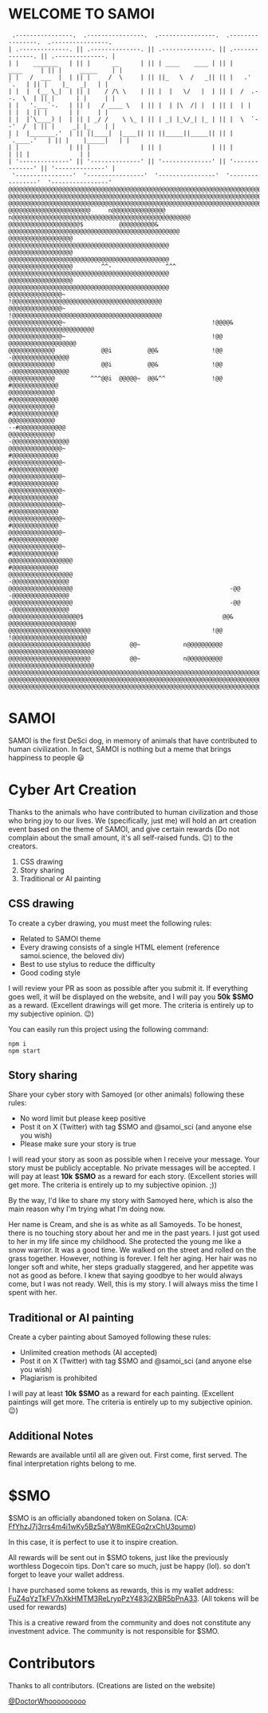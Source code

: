 ﻿# WELCOME TO SAMOI

```
 .----------------.  .----------------.  .----------------.  .----------------.  .----------------. 
| .--------------. || .--------------. || .--------------. || .--------------. || .--------------. |
| |    _______   | || |      __      | || | ____    ____ | || |     ____     | || |     _____    | |
| |   /  ___  |  | || |     /  \     | || ||_   \  /   _|| || |   .'    `.   | || |    |_   _|   | |
| |  |  (__ \_|  | || |    / /\ \    | || |  |   \/   |  | || |  /  .--.  \  | || |      | |     | |
| |   '.___`-.   | || |   / ____ \   | || |  | |\  /| |  | || |  | |    | |  | || |      | |     | |
| |  |`\____) |  | || | _/ /    \ \_ | || | _| |_\/_| |_ | || |  \  `--'  /  | || |     _| |_    | |
| |  |_______.'  | || ||____|  |____|| || ||_____||_____|| || |   `.____.'   | || |    |_____|   | |
| |              | || |              | || |              | || |              | || |              | |
| '--------------' || '--------------' || '--------------' || '--------------' || '--------------' |
 '----------------'  '----------------'  '----------------'  '----------------'  '----------------' 
@@@@@@@@@@@@@@@@@@@@@@@@@@@@@@@@@@@@@@@@@@@@@@@@@@@@@@@@@@@@@@@@@@@@@@@@@@@@@@@@@@@@@@@@@@@@@@@@@@@@
@@@@@@@@@@@@@@@@@@@@@@@@@@@@@@@@@@@@@@@@@@@@@@@@@@@@@@@@@@@@@@@@@@@@@@@@@@@@@@@@@@@@@@@@@@@@@@@@@@@@
@@@@@@@@@@@@@@@@@@@@@@@@@@@@@@@@@@@@@@@@@@@@@@@@@@@@@@@@@@@@@@@@@@@@@@@@@@@@@@@@@@@@@@@@@@@@@@@@@@@@
@@@@@@@@@@@@@@@@@@@@@@@     n@@@@@@@@@@@@@@@     n@@@@@@@@@@@@@@@@@@@@@@@@@@@@@@@@@@@@@@@@@@@@@@@@@@
@@@@@@@@@@@@@@@@@@@@$          @@@@@@@@@@&          @@@@@@@@@@@@@@@@@@@@@@@@@@@@@@@@@@@@@@@@@@@@@@@@
@@@@@@@@@@@@@@@@@@                                     @@@@@@@@@@@@@@@@@@@@@@@@@@@@@@@@@@@@@@@@@@@@@
@@@@@@@@@@@@@@@@@@                                     @@@@@@@@@@@@@@@@@@@@@@@@@@@@@@@@@@@@@@@@@@@@@
@@@@@@@@@@@@@@@@@@        ^^-               ^^^        @@@@@@@@@@@@@@@@@@@@@@@@@@@@@@@@@@@@@@@@@@@@@
@@@@@@@@@@@@@@@@@@                                     @@@@@@@@@@@@@@@@@@@@@@@@@@@@@@@@@@@@@@@@@@@@@
@@@@@@@@@@@@@@@~                                         !@@@@@@@@@@@@@@@@@@@@@@@@@@@@@@@@@@@@@@@@@@
@@@@@@@@@@@@@@@~                                         !@@@@@@@@@@@@@@@@@@@@@@@@@@@@@@@@@@@@@@@@@@
@@@@@@@@@@@@@@@~                                         !@@@@&             @@@@@@@@@@@@@@@@@@@@@@@@
@@@@@@@@@@@@@@@~                                         !@@                     @@@@@@@@@@@@@@@@@@@
@@@@@@@@@@@@@             @@i          @@&               !@@                       -@@@@@@@@@@@@@@@@
@@@@@@@@@@@@@             @@i          @@&               !@@                       -@@@@@@@@@@@@@@@@
@@@@@@@@@@@@@          ^^^@@i  @@@@@~  @@&^^             !@@                          #@@@@@@@@@@@@@
@@@@@@@@@@@@@                                                                         #@@@@@@@@@@@@@
@@@@@@@@@@@@@                                                                         #@@@@@@@@@@@@@
@@@@@@@@@@@@@                                                                       --#@@@@@@@@@@@@@
@@@@@@@@@@@@@                                                                      -@@@@@@@@@@@@@@@@
@@@@@@@@@@@@@@@~                                                                      #@@@@@@@@@@@@@
@@@@@@@@@@@@@@@~                                                                      #@@@@@@@@@@@@@
@@@@@@@@@@@@@@@~                                                                      #@@@@@@@@@@@@@
@@@@@@@@@@@@@@@~                                                                      #@@@@@@@@@@@@@
@@@@@@@@@@@@@@@~                                                                      #@@@@@@@@@@@@@
@@@@@@@@@@@@@@@~                                                                      #@@@@@@@@@@@@@
@@@@@@@@@@@@@@@~                                                                      #@@@@@@@@@@@@@
@@@@@@@@@@@@@@@~                                                                      #@@@@@@@@@@@@@
@@@@@@@@@@@@@@@@@@                                                                    #@@@@@@@@@@@@@
@@@@@@@@@@@@@@@@@@                                                                 -@@@@@@@@@@@@@@@@
@@@@@@@@@@@@@@@@@@                                            -@@                  -@@@@@@@@@@@@@@@@
@@@@@@@@@@@@@@@@@@                                            -@@                  -@@@@@@@@@@@@@@@@
@@@@@@@@@@@@@@@@@@@@$                                       @@&                  @@@@@@@@@@@@@@@@@@@
@@@@@@@@@@@@@@@@@@@@@@@                                  !@@                  !@@@@@@@@@@@@@@@@@@@@@
@@@@@@@@@@@@@@@@@@@@@@@           @@~            n@@@@@@@@@@                @@@@@@@@@@@@@@@@@@@@@@@@
@@@@@@@@@@@@@@@@@@@@@@@           @@~            n@@@@@@@@@@                @@@@@@@@@@@@@@@@@@@@@@@@
@@@@@@@@@@@@@@@@@@@@@@@@@@@@@@@@@@@@@@@@@@@@@@@@@@@@@@@@@@@@@@@@@@@@@@@@@@@@@@@@@@@@@@@@@@@@@@@@@@@@
@@@@@@@@@@@@@@@@@@@@@@@@@@@@@@@@@@@@@@@@@@@@@@@@@@@@@@@@@@@@@@@@@@@@@@@@@@@@@@@@@@@@@@@@@@@@@@@@@@@@
@@@@@@@@@@@@@@@@@@@@@@@@@@@@@@@@@@@@@@@@@@@@@@@@@@@@@@@@@@@@@@@@@@@@@@@@@@@@@@@@@@@@@@@@@@@@@@@@@@@@
```

# SAMOI

SAMOI is the first DeSci dog, in memory of animals that have contributed to human civilization. 
In fact, SAMOI is nothing but a meme that brings happiness to people 😃

# Cyber ​​Art Creation
Thanks to the animals who have contributed to human civilization and those who bring joy to our lives. 
We (specifically, just me) will hold an art creation event based on the theme of SAMOI, and give certain rewards (Do not complain about the small amount, it's all self-raised funds. 😉) to the creators.
1. CSS drawing
2. Story sharing
3. Traditional or AI painting

## CSS drawing
To create a cyber drawing, you must meet the following rules:
- Related to SAMOI theme
- Every drawing consists of a single HTML element (reference samoi.science, the beloved div)
- Best to use stylus to reduce the difficulty
- Good coding style

I will review your PR as soon as possible after you submit it.
If everything goes well, it will be displayed on the website, and I will pay you **50k** **$SMO** as a reward. (Excellent drawings will get more. The criteria is entirely up to my subjective opinion. 😉)


You can easily run this project using the following command:

```
npm i
npm start
```

## Story sharing
Share your cyber story with Samoyed (or other animals) following these rules:
- No word limit but please keep positive
- Post it on X (Twitter) with tag $SMO and @samoi_sci (and anyone else you wish)
- Please make sure your story is true

I will read your story as soon as possible when I receive your message. Your story must be publicly acceptable. No private messages will be accepted.
I will pay at least **10k** **$SMO** as a reward for each story. (Excellent stories will get more. The criteria is entirely up to my subjective opinion. ;))


By the way, I'd like to share my story with Samoyed here, which is also the main reason why I'm trying what I'm doing now.

Her name is Cream, and she is as white as all Samoyeds. To be honest, there is no touching story about her and me in the past years.
I just got used to her in my life since my childhood. She protected the young me like a snow warrior.
It was a good time. We walked on the street and rolled on the grass together.
However, nothing is forever. I felt her aging. Her hair was no longer soft and white, her steps gradually staggered, and her appetite was not as good as before.
I knew that saying goodbye to her would always come, but I was not ready.
Well, this is my story. I will always miss the time I spent with her.

## Traditional or AI painting
Create a cyber painting about Samoyed following these rules:
- Unlimited creation methods (AI accepted)
- Post it on X (Twitter) with tag $SMO and @samoi_sci (and anyone else you wish)
- Plagiarism is prohibited

I will pay at least **10k** **$SMO** as a reward for each painting. (Excellent paintings will get more. The criteria is entirely up to my subjective opinion. 😉)

## Additional Notes
Rewards are available until all are given out. First come, first served. The final interpretation rights belong to me.

# $SMO
$SMO is an officially abandoned token on Solana. (CA: [FfYhzJ7j3rrs4m4i1wKy5Bz5aYW8mKEGq2rxChU3pump](https://solscan.io/token/FfYhzJ7j3rrs4m4i1wKy5Bz5aYW8mKEGq2rxChU3pump))

In this case, it is perfect to use it to inspire creation.

All rewards will be sent out in $SMO tokens, just like the previously worthless Dogecoin tips. Don't care so much, just be happy (lol). so don't forget to leave your wallet address.

I have purchased some tokens as rewards, this is my wallet address: [FuZ4qYzTkFV7nXkHMTM3ReLrypPzY483j2XBR5bPnA33](https://solscan.io/account/FuZ4qYzTkFV7nXkHMTM3ReLrypPzY483j2XBR5bPnA33). (All tokens will be used for rewards)

This is a creative reward from the community and does not constitute any investment advice. The community is not responsible for $SMO.

# Contributors
Thanks to all contributors. (Creations are listed on the website)

[@DoctorWhooooooooo](https://github.com/DoctorWhooooooooo)                                                                        